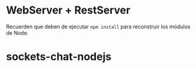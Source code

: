 # WebServer + RestServer

Recuerden que deben de ejecutar ```npm install``` para reconstruir los módulos de Node.
# sockets-chat-nodejs
